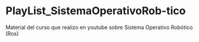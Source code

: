 # PlayList_SistemaOperativoRob-tico
Material del curso que realizo en youtube sobre Sistema Operativo Robótico (Ros)
